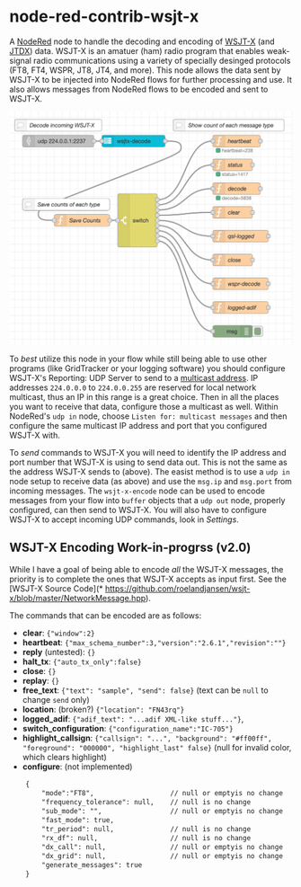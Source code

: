 # node-red-contrib-wsjt-x

A [NodeRed](https://nodered.org) node to handle the decoding and encoding of [WSJT-X](https://www.physics.princeton.edu/pulsar/k1jt/wsjtx.html) (and [JTDX](https://www.jtdx.tech/en/)) data. WSJT-X is an amatuer (ham) radio program that enables weak-signal radio communications using a variety of specially desinged protocols (FT8, FT4, WSPR, JT8, JT4, and more). This node allows the data sent by WSJT-X to be injected into NodeRed flows for further processing and use. It also allows messages from NodeRed flows to be encoded and sent to WSJT-X.

![Example NodeRed Flow](wsjt-x-decode.png)

To *best* utilize this node in your flow while still being able to use other
programs (like GridTracker or your logging software) you should configure WSJT-X's Reporting: UDP Server to send to a [multicast address](https://en.wikipedia.org/wiki/Multicast_address). IP addresses `224.0.0.0` to `224.0.0.255` are reserved for local network multicast, thus an IP in this range is a great choice. Then in all the places you want to receive that data, configure those a multicast as well. Within NodeRed's `udp in` node, choose `Listen for: multicast messages` and then configure the same multicast IP address and port that you configured
WSJT-X with.

To *send* commands to WSJT-X you will need to identify the IP address and port number that WSJT-X is using to send data out. This is not the same as the address WSJT-X sends to (above). The easist method is to use a `udp in` node setup to receive data (as above) and use the `msg.ip` and `msg.port` from incoming messages. The `wsjt-x-encode` node can be used to encode messages from your flow into `buffer` objects that a `udp out` node, properly configured, can then send to WSJT-X. You will also have to configure WSJT-X to accept incoming UDP commands, look in *Settings*.

## WSJT-X Encoding Work-in-progrss (v2.0)

While I have a goal of being able to encode *all* the WSJT-X messages, the priority is to complete the ones that WSJT-X accepts as input first. See the [WSJT-X Source Code](* https://github.com/roelandjansen/wsjt-x/blob/master/NetworkMessage.hpp). 

The commands that can be encoded are as follows:

- **clear**: `{"window":2}`
- **heartbeat**: `{"max_schema_number":3,"version":"2.6.1","revision":""}`
- **reply** (untested): `{}`
- **halt_tx**: `{"auto_tx_only":false}`
- **close**: `{}`
- **replay**: `{}`
- **free_text**: `{"text": "sample", "send": false}` (text can be `null` to change `send` only)
- **location**: (broken?) `{"location": "FN43rq"}`
- **logged_adif**: `{"adif_text": "...adif XML-like stuff..."}`,
- **switch_configuration**: `{"configuration_name":"IC-705"}`
- **highlight_callsign**: `{"callsign": "...", "background": "#ff00ff", "foreground": "000000", "highlight_last" false}` (null for invalid color, which clears highlight)
- **configure**: (not implemented)
```
    {
        "mode":"FT8",                   // null or emptyis no change
        "frequency_tolerance": null,    // null is no change 
        "sub_mode": "",                 // null or emptyis no change
        "fast_mode": true, 
        "tr_period": null,              // null is no change
        "rx_df": null,                  // null is no change
        "dx_call": null,                // null or emptyis no change 
        "dx_grid": null,                // null or emptyis no change
        "generate_messages": true
    }
```